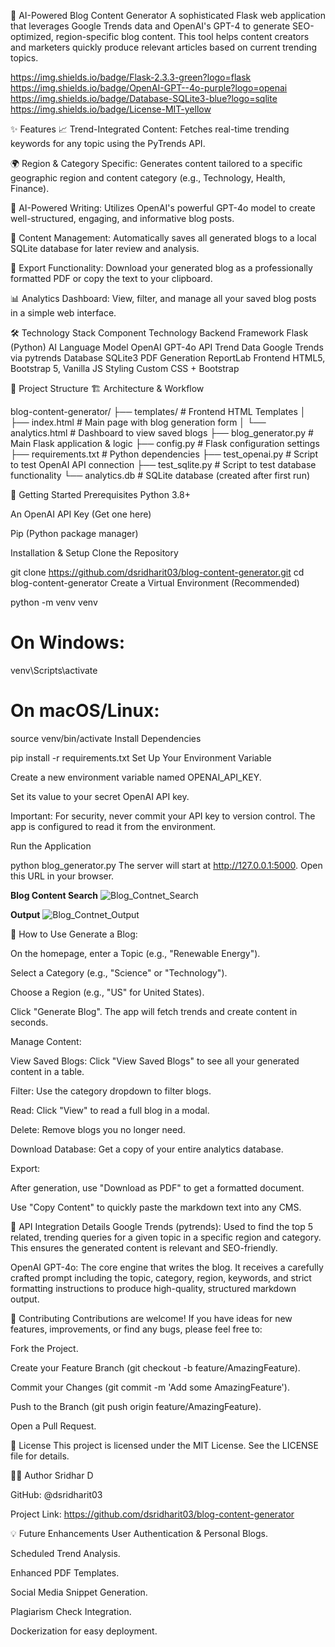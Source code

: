 🤖 AI-Powered Blog Content Generator
A sophisticated Flask web application that leverages Google Trends data and OpenAI's GPT-4 to generate SEO-optimized, region-specific blog content. This tool helps content creators and marketers quickly produce relevant articles based on current trending topics.

https://img.shields.io/badge/Flask-2.3.3-green?logo=flask
https://img.shields.io/badge/OpenAI-GPT--4o-purple?logo=openai
https://img.shields.io/badge/Database-SQLite3-blue?logo=sqlite
https://img.shields.io/badge/License-MIT-yellow

✨ Features
📈 Trend-Integrated Content: Fetches real-time trending keywords for any topic using the PyTrends API.

🌍 Region & Category Specific: Generates content tailored to a specific geographic region and content category (e.g., Technology, Health, Finance).

🤖 AI-Powered Writing: Utilizes OpenAI's powerful GPT-4o model to create well-structured, engaging, and informative blog posts.

💾 Content Management: Automatically saves all generated blogs to a local SQLite database for later review and analysis.

📄 Export Functionality: Download your generated blog as a professionally formatted PDF or copy the text to your clipboard.

📊 Analytics Dashboard: View, filter, and manage all your saved blog posts in a simple web interface.



🛠️ Technology Stack
Component	Technology
Backend Framework	Flask (Python)
AI Language Model	OpenAI GPT-4o API
Trend Data	Google Trends via pytrends
Database	SQLite3
PDF Generation	ReportLab
Frontend	HTML5, Bootstrap 5, Vanilla JS
Styling	Custom CSS + Bootstrap

📁 Project Structure
🏗️ Architecture & Workflow

blog-content-generator/
├── templates/                 # Frontend HTML Templates
│   ├── index.html            # Main page with blog generation form
│   └── analytics.html        # Dashboard to view saved blogs
├── blog_generator.py         # Main Flask application & logic
├── config.py                 # Flask configuration settings
├── requirements.txt          # Python dependencies
├── test_openai.py           # Script to test OpenAI API connection
├── test_sqlite.py           # Script to test database functionality
└── analytics.db             # SQLite database (created after first run)

🚀 Getting Started
Prerequisites
Python 3.8+

An OpenAI API Key (Get one here)

Pip (Python package manager)

Installation & Setup
Clone the Repository


git clone https://github.com/dsridharit03/blog-content-generator.git
cd blog-content-generator
Create a Virtual Environment (Recommended)


python -m venv venv
# On Windows:
venv\Scripts\activate
# On macOS/Linux:
source venv/bin/activate
Install Dependencies


pip install -r requirements.txt
Set Up Your Environment Variable

Create a new environment variable named OPENAI_API_KEY.

Set its value to your secret OpenAI API key.

Important: For security, never commit your API key to version control. The app is configured to read it from the environment.

Run the Application


python blog_generator.py
The server will start at http://127.0.0.1:5000. Open this URL in your browser.

**Blog Content Search**
![Blog_Contnet_Search](https://github.com/user-attachments/assets/f7058b05-9370-47c2-96fc-cbd6f20b0f9e)

**Output**
![Blog_Contnet_Output](https://github.com/user-attachments/assets/df590da8-7e47-410c-9734-b0d181fad24d)



🎯 How to Use
Generate a Blog:

On the homepage, enter a Topic (e.g., "Renewable Energy").

Select a Category (e.g., "Science" or "Technology").

Choose a Region (e.g., "US" for United States).

Click "Generate Blog". The app will fetch trends and create content in seconds.

Manage Content:

View Saved Blogs: Click "View Saved Blogs" to see all your generated content in a table.

Filter: Use the category dropdown to filter blogs.

Read: Click "View" to read a full blog in a modal.

Delete: Remove blogs you no longer need.

Download Database: Get a copy of your entire analytics database.

Export:

After generation, use "Download as PDF" to get a formatted document.

Use "Copy Content" to quickly paste the markdown text into any CMS.

🔧 API Integration Details
Google Trends (pytrends): Used to find the top 5 related, trending queries for a given topic in a specific region and category. This ensures the generated content is relevant and SEO-friendly.

OpenAI GPT-4o: The core engine that writes the blog. It receives a carefully crafted prompt including the topic, category, region, keywords, and strict formatting instructions to produce high-quality, structured markdown output.

🤝 Contributing
Contributions are welcome! If you have ideas for new features, improvements, or find any bugs, please feel free to:

Fork the Project.

Create your Feature Branch (git checkout -b feature/AmazingFeature).

Commit your Changes (git commit -m 'Add some AmazingFeature').

Push to the Branch (git push origin feature/AmazingFeature).

Open a Pull Request.

📜 License
This project is licensed under the MIT License. See the LICENSE file for details.

🙋‍♂️ Author
Sridhar D

GitHub: @dsridharit03

Project Link: https://github.com/dsridharit03/blog-content-generator

💡 Future Enhancements
User Authentication & Personal Blogs.

Scheduled Trend Analysis.

Enhanced PDF Templates.

Social Media Snippet Generation.

Plagiarism Check Integration.

Dockerization for easy deployment.

